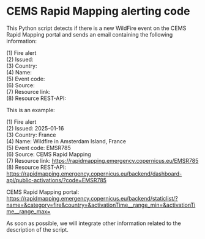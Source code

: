# CEMS Rapid Mapping alerting code

This Python script detects if there is a new WildFire event on the CEMS Rapid Mapping portal and sends an email containing the following information:  

(1) Fire alert  
(2) Issued:   
(3) Country:   
(4) Name:   
(5) Event code:   
(6) Source:   
(7) Resource link:   
(8) Resource REST-API: 

This is an example:

(1) Fire alert  
(2) Issued: 2025-01-16  
(3) Country: France  
(4) Name: Wildfire in Amsterdam Island, France  
(5) Event code: EMSR785  
(6) Source: CEMS Rapid Mapping  
(7) Resource link: https://rapidmapping.emergency.copernicus.eu/EMSR785  
(8) Resource REST-API: https://rapidmapping.emergency.copernicus.eu/backend/dashboard-api/public-activations/?code=EMSR785  

CEMS Rapid Mapping portal: https://rapidmapping.emergency.copernicus.eu/backend/staticlist/?name=&category=fire&country=&activationTime__range_min=&activationTime__range_max=

As soon as possible, we will integrate other information related to the description of the script.
